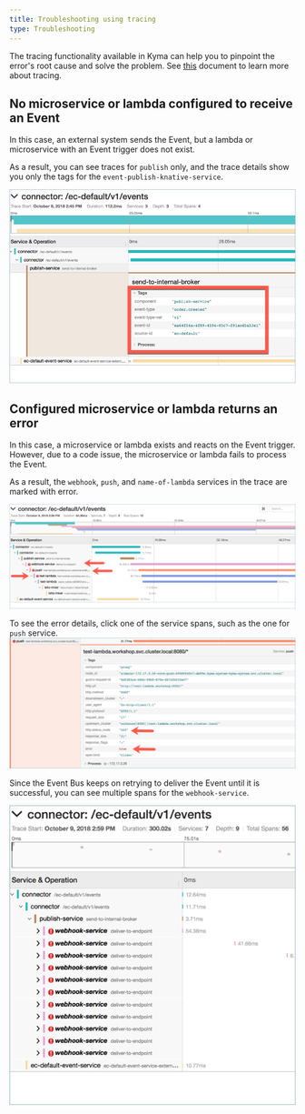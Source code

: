 ```yaml
---
title: Troubleshooting using tracing
type: Troubleshooting
---
```


The tracing functionality available in Kyma can help you to pinpoint the error's root cause and solve the problem. See [this](docs/components/tracing/#overview-overview) document to learn more about tracing.

## No microservice or lambda configured to receive an Event

In this case, an external system sends the Event, but
a lambda or microservice with an Event trigger does not exist.

As a result, you can see traces for `publish` only, and the trace details show you only the tags for the `event-publish-knative-service`.

![](./assets/troubleshoot-only-publish-detail.png)

## Configured microservice or lambda returns an error

In this case, a microservice or lambda exists and reacts on
the Event trigger. However, due to a code issue, the microservice or lambda 
fails to process the Event.

As a result, the `webhook`, `push`, and `name-of-lambda` services in the trace are marked with error.

![](./assets/troubleshoot-error-in-lambda.png)

To see the error details, click one of the service spans, such as the one for `push` service.
![](./assets/troubleshoot-error-in-lambda-details.png)

Since the Event Bus keeps on retrying to deliver the Event until it is successful, you 
can see multiple spans for the `webhook-service`.

![](./assets/troubleshoot-error-multiple-spans.png)
